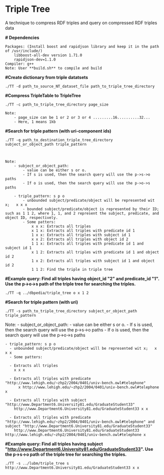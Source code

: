 # Triple Tree
A technique to compress RDF triples and query on compressed RDF triples data

**# Dependencies**

	Packages: (Install boost and rapidjson library and keep it in the path of /usr/include/)
 		libboost-all-dev version 1.71.0
   		rapidjson-dev=1.1.0
	Compiler: g++ 
	Note: User **build.sh** to compile and build

**#Create dictionary from triple datatsets**

	./TT -d path_to_source_NT_dataset_file path_to_triple_tree_directory


**#Compress TripleTable to TripleTree**

	./TT -c path_to_triple_tree_directory page_size
	
	Note: 
		- page_size can be 1 or 2 or 3 or 4 .........16..........32...
		- Here, 1 means 1kb
	
	


**#Search for triple pattern (with uri-component ids)**

	./TT -q path_to_destination_triple_tree_directory subject_or_object_path triple_pattern


 
	Note: 
		- subject_or_object_path: 
			- value can be either s or o. 
			- If s is used, then the search query will use the p->s->o paths
			- If o is used, then the search query will use the p->o->s paths
			
		- triple_pattern: s p o
			- unbounded subject/predicate/object will be represented wit x;   x x x
			- bounded subject/predicate/object is represented by their ID; such as 1 1 2, where 1, 1, and 2 represent the subject, predicate, and object ID, respectively.
			- Some patters: 
				x x x: Extracts all triples
				x 1 x: Extracts all triples with predicate id 1
				1 x x: Extracts all triples with subject id 1
				x x 2: Extracts all triples with object id 2
				1 1 x: Extracts all triples with predicate id 1 and subject id 1
				x 1 2: Extracts all triples with predicate id 1 and object id 2
				1 x 2: Extracts all triples with subject id 1 and object id 2
				1 1 2: Find the triple in triple tree

**#Example query: 	Find all triples having object_id "2" and predicate_id "1". Use the p->o->s path of the triple tree for searching the triples.**
 
    ./TT -q ../dbpedia/triple_tree o x 1 2	




**#Search for triple pattern (with uri)**

	./TT -s path_to_triple_tree_directory subject_or_object_path triple_pattern

  Note: 
    - subject_or_object_path: 
      - value can be either s or o. 
      - If s is used, then the search query will use the p->s->o paths
      - If o is used, then the search query will use the p->o->s paths
      
    - triple_pattern: s p o
      - unbounded subject/predicate/object will be represented wit x;   x x x
      - Some patters: 
   
      - Extracts all triples 
        x x x
  
      - Extracts all triples with predicate "http://www.lehigh.edu/~zhp2/2004/0401/univ-bench.owl#telephone" 
          x http://www.lehigh.edu/~zhp2/2004/0401/univ-bench.owl#telephone x
          
      - Extracts all triples with subject "http://www.Department6.University81.edu/GraduateStudent33"
        http://www.Department6.University81.edu/GraduateStudent33 x x
        
      - Extracts all triples with predicate "http://www.lehigh.edu/~zhp2/2004/0401/univ-bench.owl#telephone" and subject "http://www.Department6.University81.edu/GraduateStudent33"
        http://www.Department6.University81.edu/GraduateStudent33 http://www.lehigh.edu/~zhp2/2004/0401/univ-bench.owl#telephone x



**#Example query: 	Find all triples having subject "http://www.Department6.University81.edu/GraduateStudent33". Use the p->s->o path of the triple tree for searching the triples.**
		
    ./TT -s ../lubm/triple_tree s http://www.Department6.University81.edu/GraduateStudent33 x x


  
